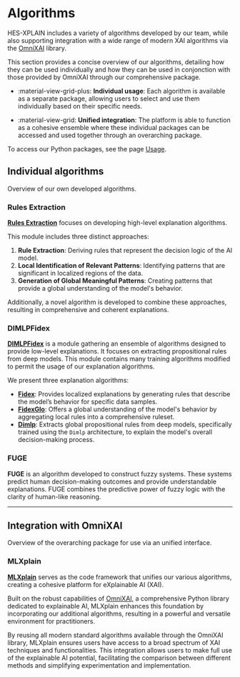 # Algorithms

HES-XPLAIN includes a variety of algorithms developed by our team, while also supporting integration with a wide range of modern XAI algorithms via the [OmniXAI](https://github.com/salesforce/OmniXAI) library.

This section provides a concise overview of our algorithms, detailing how they can be used individually and how they can be used in conjonction with those provided by OmniXAI through our comprehensive package.

* :material-view-grid-plus: **Individual usage**: Each algorithm is available as a separate package, allowing users to select and use them individually based on their specific needs.

* :material-view-grid: **Unified integration**: The platform is able to function as a cohesive ensemble where these individual packages can be accessed and used together through an overarching package.

To access our Python packages, see the page [Usage](usage.md).

## Individual algorithms

Overview of our own developed algorithms.

### Rules Extraction

**[Rules Extraction](../documentation/rulesextraction/overview.md)** focuses on developing high-level explanation algorithms.

This module includes three distinct approaches:

1. **Rule Extraction**: Deriving rules that represent the decision logic of the AI model.
2. **Local Identification of Relevant Patterns**: Identifying patterns that are significant in localized regions of the data.
3. **Generation of Global Meaningful Patterns**: Creating patterns that provide a global understanding of the model's behavior.

Additionally, a novel algorithm is developed to combine these approaches, resulting in comprehensive and coherent explanations.

### DIMLPFidex

**[DIMLPFidex](../documentation/dimlpfidex/overview.md)** is a module gathering an ensemble of algorithms designed to provide low-level explanations. It focuses on extracting propositional rules from deep models. This module contains many training algorithms modified to permit the usage of our explanation algorithms.

We present three explanation algorithms:

* **[Fidex](../documentation/dimlpfidex/fidex/fidex.md)**: Provides localized explanations by generating rules that describe the model’s behavior for specific data samples.
* **[FidexGlo](../documentation/dimlpfidex/fidex/fidexglorules.md)**: Offers a global understanding of the model's behavior by aggregating local rules into a comprehensive ruleset.
* **[Dimlp](../documentation/dimlpfidex/dimlp/overview.md)**: Extracts global propositional rules from deep models, specifically trained using the `Dimlp` architecture, to explain the model's overall decision-making process.

### FUGE

**FUGE** is an algorithm developed to construct fuzzy systems. These systems predict human decision-making outcomes and provide understandable explanations. FUGE combines the 
predictive power of fuzzy logic with the clarity of human-like reasoning.

---

## Integration with OmniXAI

Overview of the overarching package for use via an unified interface.

### MLXplain

**[MLXplain](../documentation/mlxplain/overview.md)** serves as the code framework that unifies our various algorithms, creating a cohesive platform for eXplainable AI (XAI).

Built on the robust capabilities of [OmniXAI](https://github.com/salesforce/OmniXAI), a comprehensive Python library dedicated to explainable AI, MLXplain enhances this foundation by incorporating our additional algorithms, resulting in a powerful and versatile environment for practitioners.

By reusing all modern standard algorithms available through the OmniXAI library, MLXplain ensures users have access to a broad spectrum of XAI techniques and functionalities. This integration allows users to make full use of the explainable AI potential, facilitating the comparison between different methods and simplifying experimentation and implementation.
